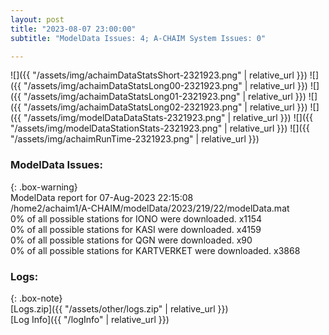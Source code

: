 ```yaml
---
layout: post
title: "2023-08-07 23:00:00"
subtitle: "ModelData Issues: 4; A-CHAIM System Issues: 0"

---
```


![]({{ "/assets/img/achaimDataStatsShort-2321923.png" | relative_url }})
![]({{ "/assets/img/achaimDataStatsLong00-2321923.png" | relative_url }})
![]({{ "/assets/img/achaimDataStatsLong01-2321923.png" | relative_url }})
![]({{ "/assets/img/achaimDataStatsLong02-2321923.png" | relative_url }})
![]({{ "/assets/img/modelDataDataStats-2321923.png" | relative_url }})
![]({{ "/assets/img/modelDataStationStats-2321923.png" | relative_url }})
![]({{ "/assets/img/achaimRunTime-2321923.png" | relative_url }})


### ModelData Issues:  
  
{: .box-warning}  
 ModelData report for 07-Aug-2023 22:15:08   
 /home2/achaim1/A-CHAIM/modelData/2023/219/22/modelData.mat   
 0% of all possible stations for IONO were downloaded. x1154   
 0% of all possible stations for KASI were downloaded. x4159   
 0% of all possible stations for QGN were downloaded. x90   
 0% of all possible stations for KARTVERKET were downloaded. x3868   
  


### Logs:  
  
{: .box-note}  
[Logs.zip]({{ "/assets/other/logs.zip" | relative_url }})  
[Log Info]({{ "/logInfo" | relative_url }})  
